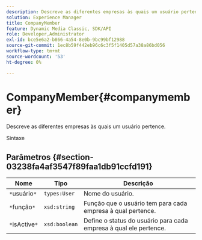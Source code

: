 ```yaml
---
description: Descreve as diferentes empresas às quais um usuário pertence.
solution: Experience Manager
title: CompanyMember
feature: Dynamic Media Classic, SDK/API
role: Developer,Administrator
exl-id: bce5e6a2-b866-4a54-8e0b-9bc99bf12988
source-git-commit: 1ec8b59f442eb96c6c3f5f1405d57a38a86bd056
workflow-type: tm+mt
source-wordcount: '53'
ht-degree: 0%

---
```


# CompanyMember{#companymember}

Descreve as diferentes empresas às quais um usuário pertence.

Sintaxe

## Parâmetros {#section-03238fa4af3547f89faa1db91ccfd191}

| Nome | Tipo | Descrição |
|---|---|---|
| `*`usuário`*` | `types:User` | Nome do usuário. |
| `*`função`*` | `xsd:string` | Função que o usuário tem para cada empresa à qual pertence. |
| `*`isActive`*` | `xsd:boolean` | Define o status do usuário para cada empresa à qual ele pertence. |
